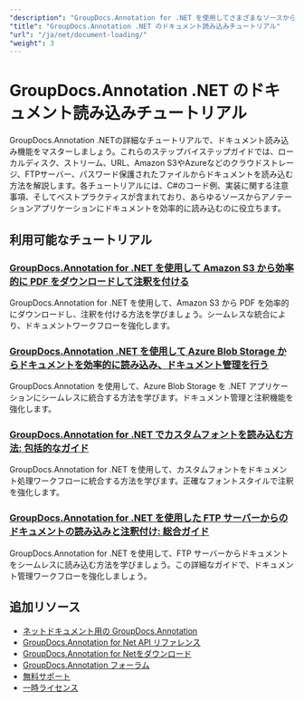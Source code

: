 ```yaml
---
"description": "GroupDocs.Annotation for .NET を使用してさまざまなソースからドキュメントを読み込むためのステップバイステップのチュートリアル。"
"title": "GroupDocs.Annotation .NET のドキュメント読み込みチュートリアル"
"url": "/ja/net/document-loading/"
"weight": 3
---
```


# GroupDocs.Annotation .NET のドキュメント読み込みチュートリアル

GroupDocs.Annotation .NETの詳細なチュートリアルで、ドキュメント読み込み機能をマスターしましょう。これらのステップバイステップガイドでは、ローカルディスク、ストリーム、URL、Amazon S3やAzureなどのクラウドストレージ、FTPサーバー、パスワード保護されたファイルからドキュメントを読み込む方法を解説します。各チュートリアルには、C#のコード例、実装に関する注意事項、そしてベストプラクティスが含まれており、あらゆるソースからアノテーションアプリケーションにドキュメントを効率的に読み込むのに役立ちます。

## 利用可能なチュートリアル

### [GroupDocs.Annotation for .NET を使用して Amazon S3 から効率的に PDF をダウンロードして注釈を付ける](./download-annotate-pdfs-s3-groupdocs-dotnet/)
GroupDocs.Annotation for .NET を使用して、Amazon S3 から PDF を効率的にダウンロードし、注釈を付ける方法を学びましょう。シームレスな統合により、ドキュメントワークフローを強化します。

### [GroupDocs.Annotation .NET を使用して Azure Blob Storage からドキュメントを効率的に読み込み、ドキュメント管理を行う](./load-documents-azure-blob-groupdocs-annotation-dotnet/)
GroupDocs.Annotation を使用して、Azure Blob Storage を .NET アプリケーションにシームレスに統合する方法を学びます。ドキュメント管理と注釈機能を強化します。

### [GroupDocs.Annotation for .NET でカスタムフォントを読み込む方法: 包括的なガイド](./master-custom-font-loading-groupdocs-annotation-dotnet/)
GroupDocs.Annotation for .NET を使用して、カスタムフォントをドキュメント処理ワークフローに統合する方法を学びます。正確なフォントスタイルで注釈を強化します。

### [GroupDocs.Annotation for .NET を使用した FTP サーバーからのドキュメントの読み込みと注釈付け: 総合ガイド](./groupdocs-annotation-net-load-from-ftp/)
GroupDocs.Annotation for .NET を使用して、FTP サーバーからドキュメントをシームレスに読み込む方法を学びましょう。この詳細なガイドで、ドキュメント管理ワークフローを強化しましょう。

## 追加リソース

- [ネットドキュメント用の GroupDocs.Annotation](https://docs.groupdocs.com/annotation/net/)
- [GroupDocs.Annotation for Net API リファレンス](https://reference.groupdocs.com/annotation/net/)
- [GroupDocs.Annotation for Netをダウンロード](https://releases.groupdocs.com/annotation/net/)
- [GroupDocs.Annotation フォーラム](https://forum.groupdocs.com/c/annotation)
- [無料サポート](https://forum.groupdocs.com/)
- [一時ライセンス](https://purchase.groupdocs.com/temporary-license/)